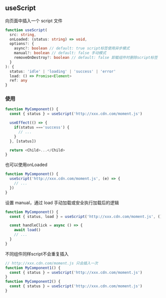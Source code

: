 ## useScript

向页面中插入一个 script 文件

```typescript
function useScript(
  src: string,
  onLoaded: (status: string) => void,
  options?: {
    async?: boolean // default: true script标签使用异步模式
    manual?: boolean // default: false 手动模式
    removeOnDestroy?: boolean // default: false 卸载组件时删除script标签
  }
): {
  status: 'idle' | 'loading' | 'success' | 'error'
  load: () => Promise<Element>
  ref: any
}
```

### 使用
```javascript
function MyComponent() {
  const { status } = useScript('http://xxx.cdn.com/moment.js')

  useEffect(() => {
    if(status ==='success') {
      // ...
    }
  }, [status])

  return <Child>...</Child>
}
```

也可以使用onLoaded

```javascript
function MyComponent() {
  useScript('http://xxx.cdn.com/moment.js', (e) => {
    // ...
  })
}
```

设置 manual，通过 load 手动加载或安全执行加载后的逻辑

```javascript
function MyComponent() {
  const { status, load } = useScript('http://xxx.cdn.com/moment.js', () => {}, { manual: true })

  const handleClick = async () => {
    await load()
    // ...
  }
}
```

不同组件同样script不会重复插入

```javascript
// http://xxx.cdn.com/moment.js 只会插入一次
function MyComponent1() {
  const { status } = useScript('http://xxx.cdn.com/moment.js')
}
function MyComponent2() {
  const { status } = useScript('http://xxx.cdn.com/moment.js')
}
```
